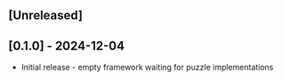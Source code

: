 ## [Unreleased]

## [0.1.0] - 2024-12-04

- Initial release - empty framework waiting for puzzle implementations
